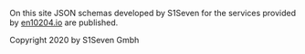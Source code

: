 On this site JSON schemas developed by S1Seven for the services provided by [en10204.io](https://en10204.io) are published.

Copyright 2020 by S1Seven Gmbh
